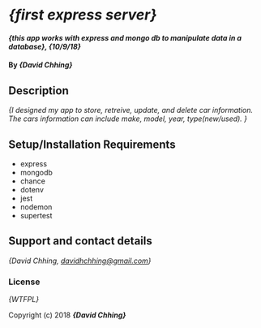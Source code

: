 # _{first express server}_

#### _{this app works with express and mongo db to manipulate data in a database}, {10/9/18}_

#### By _**{David Chhing}**_

## Description

_{I designed my app to store, retreive, update, and delete car information. The cars information can include make, model, year, type(new/used). }_

## Setup/Installation Requirements

* express
* mongodb
* chance
* dotenv
* jest
* nodemon
* supertest

## Support and contact details

_{David Chhing, davidhchhing@gmail.com}_


### License

*{WTFPL}*

Copyright (c) 2018 **_{David Chhing}_**
